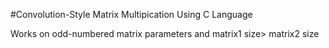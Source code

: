 #Convolution-Style Matrix Multipication Using C Language

Works on odd-numbered matrix parameters and matrix1 size> matrix2 size
